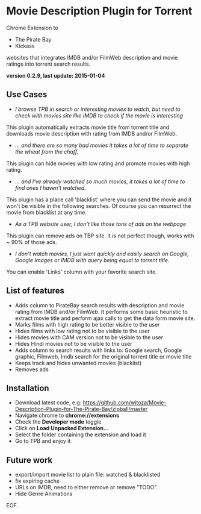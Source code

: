Movie Description Plugin for Torrent
=============================
Chrome Extension to 

 - The Pirate Bay 
 - Kickass

 websites that integrates IMDB and/or FilmWeb description and movie ratings into torrent search results.

**version 0.2.9, last update: 2015-01-04**

Use Cases
--------------

- *I browse TPB in search or interesting movies to watch, but need to check with movies site like IMDB to check if the movie is interesting*

 This plugin automatically extracts movie title from torrent title and downloads movie description with rating from IMDB and/or FilmWeb.

- *... and there are so many bad movies it takes a lot of time to separate the wheat from the chaff.*

 This plugin can hide movies with low rating and promote movies with high rating.

- *... and I've already watched so much movies, it takes a lot of time to find ones I haven't watched.*

 This plugin has a place call 'blacklist' where you can send the movie and it won't be visible in the following searches. Of course you can resurrect the movie from blacklist at any time.
 
- *As a TPB website user, I don't like those tons of ads on the webpage* 

 This plugin can remove ads on TBP site. It is not perfect though, works with ~ 90% of those ads.

- *I don't watch movies, I just want quickly and easily search on Google, Google Images or IMDB with query being equal to torrent title.*

 You can enable 'Links' column with your favorite search site.

List of features
--------------
- Adds column to PirateBay search results with description and movie rating from IMDB and/or FilmWeb. It performs some basic heuristic to extract movie title and perform ajax calls to get the data form movie site.
- Marks films with high rating to be better visible to the user
- Hides films with low rating not to be visible to the user
- Hides movies with CAM version not to be visible to the user
- Hides Hindi movies not to be visible to the user
- Adds column to search results with links to:  Google search, Google graphic, Filmweb, Imdb search for the original torrent title or movie title
- Keeps track and hides unwanted movies (blacklist)
- Removes ads

Installation
--------------
- Download latest code, e.g: https://github.com/witoza/Movie-Description-Plugin-for-The-Pirate-Bay/zipball/master
- Navigate chrome to **chrome://extensions**
- Check the **Developer mode** toggle
- Click on **Load Unpacked Extension...**
- Select the folder containing the extension and load it
- Go to TPB and enjoy it

Future work
--------------
- export/import movie list to plain file: watched & blacklisted
- fix expiring cache
- URLs on IMDB, need to either remove or remove "TODO"
- Hide Genre Animations

EOF.